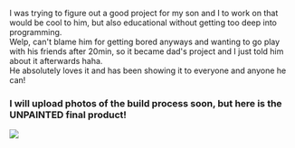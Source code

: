 I was trying to figure out a good project for my son and I to work on that would be cool to him, but also educational without getting too deep into programming.  
Welp, can't blame him for getting bored anyways and wanting to go play with his friends after 20min, so it became dad's project and I just told him about it afterwards haha.  
He absolutely loves it and has been showing it to everyone and anyone he can!  

### I will upload photos of the build process soon, but here is the UNPAINTED final product!  

  <img src="https://github.com/NAPF1/Neoxpixel-Saber/assets/92123409/fb4afda1-e148-4c44-ba8e-54461b90a83a">  
